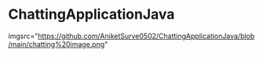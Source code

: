 # ChattingApplicationJava
imgsrc="https://github.com/AniketSurve0502/ChattingApplicationJava/blob/main/chatting%20image.png"
